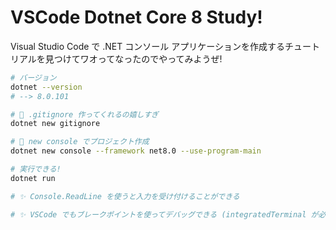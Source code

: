 VSCode Dotnet Core 8 Study!
===

Visual Studio Code で .NET コンソール アプリケーションを作成するチュートリアルを見つけてワオってなったのでやってみようぜ!

```bash
# バージョン
dotnet --version
# --> 8.0.101

# 🙈 .gitignore 作ってくれるの嬉しすぎ
dotnet new gitignore

# 🎉 new console でプロジェクト作成
dotnet new console --framework net8.0 --use-program-main

# 実行できる!
dotnet run

# ✨ Console.ReadLine を使うと入力を受け付けることができる

# ✨ VSCode でもブレークポイントを使ってデバッグできる (integratedTerminal が必要っぽい)
```
